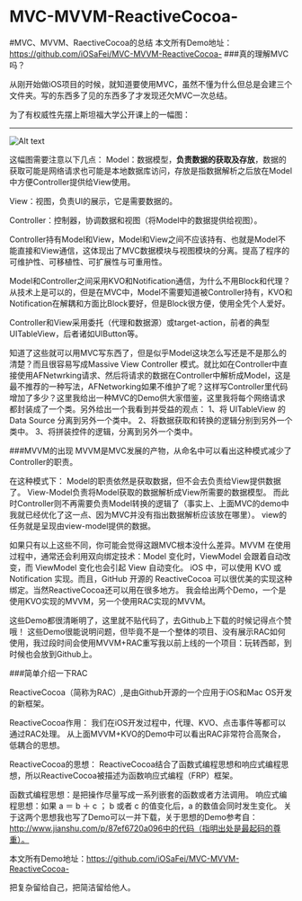 # MVC-MVVM-ReactiveCocoa-
#MVC、MVVM、RaectiveCocoa的总结
本文所有Demo地址：https://github.com/iOSaFei/MVC-MVVM-ReactiveCocoa-
###真的理解MVC吗？

从刚开始做iOS项目的时候，就知道要使用MVC，虽然不懂为什么但总是会建三个文件夹。写的东西多了见的东西多了才发现还欠MVC一次总结。

为了有权威性先摆上斯坦福大学公开课上的一幅图：


----------
![Alt text](./F482D2FF-29BD-4B9D-9AD7-C8B8EADCD133.gif)

这幅图需要注意以下几点：
Model：数据模型，**负责数据的获取及存放**，数据的获取可能是网络请求也可能是本地数据库访问，存放是指数据解析之后放在Model中方便Controller提供给View使用。

View：视图，负责UI的展示，它是需要数据的。

Controller：控制器，协调数据和视图（将Model中的数据提供给视图）。

Controller持有Model和View，Model和View之间不应该持有、也就是Model不能直接和View通信，这体现出了MVC数据模块与视图模块的分离。提高了程序的可维护性、可移植性、可扩展性与可重用性。

Model和Controller之间采用KVO和Notification通信，为什么不用Block和代理？从技术上是可以的，但是在MVC中，Model不需要知道被Controller持有，KVO和Notification在解耦和方面比Block要好，但是Block很方便，使用全凭个人爱好。

Controller和View采用委托（代理和数据源）或target-action，前者的典型UITableView，后者诸如UIButton等。

知道了这些就可以用MVC写东西了，但是似乎Model这块怎么写还是不是那么的清楚？而且很容易写成Massive View Controller 模式。就比如在Controller中直接使用AFNetwrking请求、然后将请求的数据在Controller中解析成Model，这是最不推荐的一种写法，AFNetworking如果不维护了呢？这样写Controller里代码增加了多少？这里我给出一种MVC的Demo供大家借鉴，这里我将每个网络请求都封装成了一个类。另外给出一个我看到并受益的观点：
1、将 UITableView 的 Data Source 分离到另外一个类中。
2、将数据获取和转换的逻辑分别到另外一个类中。
3、将拼装控件的逻辑，分离到另外一个类中。

###MVVM的出现
MVVM是MVC发展的产物，从命名中可以看出这种模式减少了Controller的职责。

在这种模式下：
Model的职责依然是获取数据，但不会去负责给View提供数据了。
View-Model负责将Model获取的数据解析成View所需要的数据模型。
而此时Controller则不再需要负责Model转换的逻辑了（事实上、上面MVC的demo中我就已经优化了这一点、因为MVC并没有指出数据解析应该放在哪里）。
view的任务就是呈现由view-model提供的数据。

如果只有以上这些不同，你可能会觉得这跟MVC根本没什么差异。MVVM 在使用过程中，通常还会利用双向绑定技术：Model 变化时，ViewModel 会跟着自动改变，而 ViewModel 变化也会引起 View 自动变化。
iOS 中，可以使用 KVO 或 Notification 实现。而且，GitHub 开源的 ReactiveCocoa 可以很优美的实现这种绑定。当然ReactiveCocoa还可以用在很多地方。
我会给出两个Demo，一个是使用KVO实现的MVVM，另一个使用RAC实现的MVVM。

这些Demo都很清晰明了，这里就不贴代码了，去Github上下载的时候记得点个赞哦！
这些Demo很能说明问题，但毕竟不是一个整体的项目、没有展示RAC如何使用，我过段时间会使用MVVM+RAC重写我以前上线的一个项目：玩转西邮，到时候也会放到Github上。

###简单介绍一下RAC

ReactiveCocoa（简称为RAC）,是由Github开源的一个应用于iOS和Mac OS开发的新框架。

ReactiveCocoa作用：
我们在iOS开发过程中，代理、KVO、点击事件等都可以通过RAC处理。
从上面MVVM+KVO的Demo中可以看出RAC非常符合高聚合，低耦合的思想。

ReactiveCocoa的思想：
ReactiveCocoa结合了函数式编程思想和响应式编程思想，所以ReactiveCocoa被描述为函数响应式编程（FRP）框架。

函数式编程思想：是把操作尽量写成一系列嵌套的函数或者方法调用。
响应式编程思想：如果 a ＝ b ＋ c ； b 或者 c 的值变化后，a 的数值会同时发生变化。
关于这两个思想我也写了Demo可以一并下载，关于思想的Demo参考自：http://www.jianshu.com/p/87ef6720a096中的代码（指明出处是最起码的尊重）。

本文所有Demo地址：https://github.com/iOSaFei/MVC-MVVM-ReactiveCocoa-

把复杂留给自己，把简洁留给他人。
